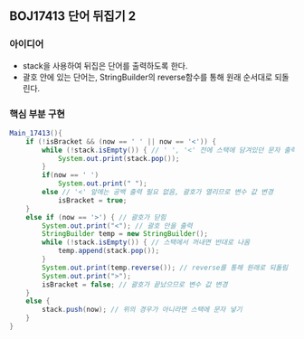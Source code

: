 ## BOJ17413 단어 뒤집기 2

### 아이디어
* stack을 사용하여 뒤집은 단어를 출력하도록 한다.
* 괄호 안에 있는 단어는, StringBuilder의 reverse함수를 통해 원래 순서대로 되돌린다.

### 핵심 부분 구현
```java
Main_17413(){
    if (!isBracket && (now == ' ' || now == '<')) {
        while (!stack.isEmpty()) { // ' ', '<' 전에 스택에 담겨있던 문자 출력
            System.out.print(stack.pop());
        }
        if(now == ' ')
            System.out.print(" ");
        else // '<' 앞에는 공백 출력 필요 없음, 괄호가 열리므로 변수 값 변경
            isBracket = true;
    }
    else if (now == '>') { // 괄호가 닫힘
        System.out.print("<"); // 괄호 안을 출력
        StringBuilder temp = new StringBuilder();
        while (!stack.isEmpty()) { // 스택에서 꺼내면 반대로 나옴
            temp.append(stack.pop());
        }
        System.out.print(temp.reverse()); // reverse를 통해 원래로 되돌림
        System.out.print(">");
        isBracket = false; // 괄호가 끝났으므로 변수 값 변경
    }
    else {
        stack.push(now); // 위의 경우가 아니라면 스택에 문자 넣기
    }
}
```
